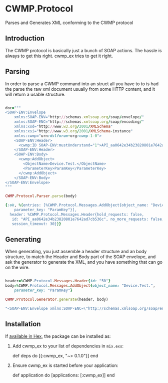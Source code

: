 # CWMP.Protocol #

Parses and Generates XML conforming to the CWMP protocol

## Introduction ##

The CWMP protocol is basically just a bunch of SOAP actions. The hassle
is always to get this right. cwmp_ex tries to get it right.

## Parsing ##

In order to parse a CWMP command into an struct all you have to to is had the parse
the raw xml document usually from some HTTP content, and it will return a usable
structure.

```ruby

doc="""
<SOAP-ENV:Envelope
    xmlns:SOAP-ENV="http://schemas.xmlsoap.org/soap/envelope/"
    xmlns:SOAP-ENC="http://schemas.xmlsoap.org/soap/encoding/"
    xmlns:xsd="http://www.w3.org/2001/XMLSchema"
    xmlns:xsi="http://www.w3.org/2001/XMLSchema-instance"
    xmlns:cwmp="urn:dslforum-org:cwmp-1-0">
    <SOAP-ENV:Header>
      <cwmp:ID SOAP-ENV:mustUnderstand="1">API_aa0642e34b23820801e7642ad7cb536c</cwmp:ID>
    </SOAP-ENV:Header>
    <SOAP-ENV:Body>
      <cwmp:AddObject>
        <ObjectName>Device.Test.</ObjectName>
        <ParameterKey>ParamKey</ParameterKey>
      </cwmp:AddObject>
    </SOAP-ENV:Body>
</SOAP-ENV:Envelope>
"""

CWMP.Protocol.Parser.parse(body)

{:ok, %{entries: [%CWMP.Protocol.Messages.AddObject{object_name: "Device.Test.",
    parameter_key: "ParamKey"}],
  header: %CWMP.Protocol.Messages.Header{hold_requests: false,
   id: "API_aa0642e34b23820801e7642ad7cb536c", no_more_requests: false,
   session_timeout: 30}}}

```

## Generating ##

When generating, you just assemble a header structure and an body structure, to match
the Header and Body part of the SOAP envelope, and ask
the generator to generate the XML, and you have something that can go on the wire.

```ruby

header=%CWMP.Protocol.Messages.Header{id: "50"}
body=%CWMP.Protocol.Messages.AddObject{object_name: "Device.Test.",
    parameter_key: "ParamKey"}

CWMP.Protocol.Generator.generate(header, body)

"<SOAP-ENV:Envelope xmlns:SOAP-ENC=\"http://schemas.xmlsoap.org/soap/encoding/\" xmlns:SOAP-ENV=\"http://schemas.xmlsoap.org/soap/envelope/\" xmlns:cwmp=\"urn:dslforum-org:cwmp-1-4\" xmlns:xsd=\"http://www.w3.org/2001/XMLSchema\" xmlns:xsi=\"http://www.w3.org/2001/XMLSchema-instance\">\n\t<SOAP-ENV:Header>\n\t\t<cwmp:ID SOAP-ENV:mustUnderstand=\"1\">50</cwmp:ID>\n\t</SOAP-ENV:Header>\n\t<SOAP-ENV:Body>\n\t\t<cwmp:AddObject>\n\t\t\t<ObjectName>Device.Test.</ObjectName>\n\t\t\t<ParameterKey>ParamKey</ParameterKey>\n\t\t</cwmp:AddObject>\n\t</SOAP-ENV:Body>\n</SOAP-ENV:Envelope>"

```

## Installation ##

If [available in Hex](https://hex.pm/docs/publish), the package can be installed as:

  1. Add cwmp_ex to your list of dependencies in `mix.exs`:

        def deps do
          [{:cwmp_ex, "~> 0.1.0"}]
        end

  2. Ensure cwmp_ex is started before your application:

        def application do
          [applications: [:cwmp_ex]]
        end

